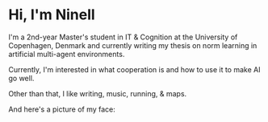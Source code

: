 # Hi, I'm Ninell

I'm a 2nd-year Master's student in IT & Cognition at the University of Copenhagen, Denmark and currently writing my thesis on norm learning in artificial multi-agent environments.

Currently, I'm interested in what cooperation is and how to use it to make AI go well.

Other than that, I like writing, music, running, & maps.

And here's a picture of my face:
